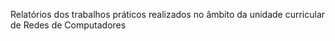 Relatórios dos trabalhos práticos realizados no âmbito da unidade curricular de Redes de Computadores
